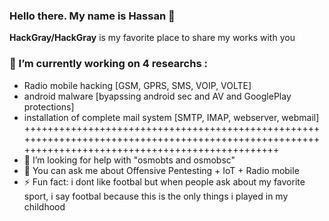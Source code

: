 ### Hello there. My name is Hassan 👋


**HackGray/HackGray** is my favorite place to share my works with you


### 🔭 I’m currently working on 4 researchs : 
   - Radio mobile hacking [GSM, GPRS, SMS, VOIP, VOLTE] 
   - android malware [byapssing android sec and AV and GooglePlay protections]
   - installation of complete mail system [SMTP, IMAP, webserver, webmail]
++++++++++++++++++++++++++++++++++++++++++++++++++++++++++++++++++++++++++++++++++++++++++++++++++++++++++++++++++++++++++++++++++++++++++++++++++   
- 🤔 I’m looking for help with "osmobts and osmobsc"
- 💬 You can ask me about Offensive Pentesting + IoT + Radio mobile
- ⚡ Fun fact: i dont like footbal but when people ask about my favorite sport, i say footbal because this is the only things i played in my childhood

